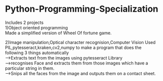 # Python-Programming-Specialization
Includes 2 projects<br/>
1)Object oriented programming<br/>
Made a simplified version of Wheel Of fortune game.<br/>

<p>2)Image manipulation,Optical character recognision,Computer Vision
 Used PIL,pytesseract,kraken,cv2,numpy to make a program that does the following 3 things automatically<br/>
 -->Extracts text from the images using pytesseract Library<br/>
 -->recognises Face and extracts them from those images which have a particular string in them.<br/>
 -->Snips all the faces from the image and outputs them on a contact sheet.<br/>
